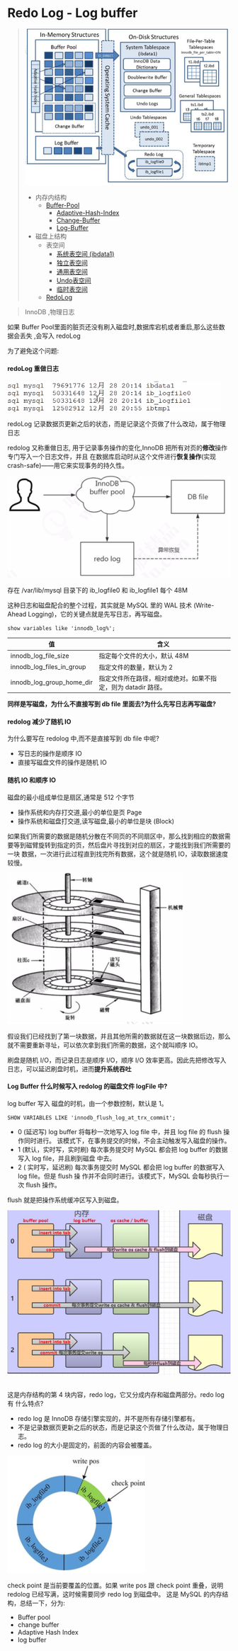 # Redo Log - Log buffer

> ![image-20200313211319713](../../../assets/image-20200313211319713.png)
>
> - 内存内结构
>   - [Buffer-Pool ](08-缓冲池-buffer-pool.md) 
>     - [Adaptive-Hash-Index](../07-存储引擎/010-InnoDB/04-自适应哈希.md) 
>     - [Change-Buffer](11-写缓冲-ChangeBuffer.md) 
>     -  [Log-Buffer](12-Redolog-LogBuffer.md) 
> - 磁盘上结构
>   - 表空间 
>     - [系统表空间 (ibdata1) ](../06-磁盘结构/020-系统表空间.md) 
>     - [独立表空间 ](../06-磁盘结构/030-独占表空间.md) 
>     -  [通用表空间](../06-磁盘结构/040-通用表空间.md) 
>     -  [Undo表空间](../06-磁盘结构/060-UndoLog.md) 
>     -  [临时表空间](../06-磁盘结构/050-临时表空间.md) 
>   -  [RedoLog](12-Redolog-LogBuffer.md) 

> InnoDB ,物理日志

如果 Buffer Pool里面的脏页还没有刷入磁盘时,数据库宕机或者重启,那么这些数据会丢失 ,会写入 redoLog

为了避免这个问题:

#### redoLog 重做日志

![image-20200820101117291](../../../assets/image-20200820101117291.png)

redoLog 记录数据页更新之后的状态，而是记录这个页做了什么改动，属于物理日志

redolog 又称重做日志, 用于记录事务操作的变化,InnoDB 把所有对页的**修改**操作专门写入一个日志文件，并且 在数据库启动时从这个文件进行**恢复操作**(实现 crash-safe)——用它来实现事务的持久性。



![image-20200313211659949](../../../assets/image-20200313211659949-7629590.png)

存在 /var/lib/mysql 目录下的 ib_logfile0 和 ib_logfile1 每个 48M

这种日志和磁盘配合的整个过程，其实就是 MySQL 里的 WAL 技术 (Write-Ahead Logging)，它的关键点就是先写日志，再写磁盘。

```
show variables like 'innodb_log%';
```

| 值                        | 含义                                                         |
| ------------------------- | ------------------------------------------------------------ |
| innodb_log_file_size      | 指定每个文件的大小，默认 48M                                 |
| innodb_log_files_in_group | 指定文件的数量，默认为 2                                     |
| innodb_log_group_home_dir | 指定文件所在路径，相对或绝对。如果不指定，则为 datadir 路径。 |

**同样是写磁盘，为什么不直接写到 db file 里面去?为什么先写日志再写磁盘?**

#### redolog 减少了随机 IO

为什么要写在 redolog 中,而不是直接写到 db file 中呢?

- 写日志的操作是顺序 IO
- 直接写磁盘文件的操作是随机 IO

#### 随机 IO 和顺序 IO

磁盘的最小组成单位是扇区,通常是 512 个字节

- 操作系统和内存打交道,最小的单位是页 Page
- 操作系统和磁盘打交道,读写磁盘,最小的单位是块 (Block)

如果我们所需要的数据是随机分散在不同页的不同扇区中，那么找到相应的数据需 要等到磁臂旋转到指定的页，然后盘片寻找到对应的扇区，才能找到我们所需要的一块 数据，一次进行此过程直到找完所有数据，这个就是随机 IO，读取数据速度较慢。

![image-20200313211804108](../../../assets/image-20200313211804108-7629593.png)

假设我们已经找到了第一块数据，并且其他所需的数据就在这一块数据后边，那么就不需要重新寻址，可以依次拿到我们所需的数据，这个就叫顺序 IO。

刷盘是随机 I/O，而记录日志是顺序 I/O，顺序 I/O 效率更高。因此先把修改写入日志，可以延迟刷盘时机，进而**提升系统吞吐**

#### Log Buffer 什么时候写入 redolog 的磁盘文件 logFile 中?

log buffer 写入 磁盘的时机，由一个参数控制，默认是 1。

```
SHOW VARIABLES LIKE 'innodb_flush_log_at_trx_commit';
```

- 0 (延迟写)
  log buffer 将每秒一次地写入 log file 中，并且 log file 的 flush 操作同时进行。 该模式下，在事务提交的时候，不会主动触发写入磁盘的操作。
- 1 (默认，实时写，实时刷)
  每次事务提交时 MySQL 都会把 log buffer 的数据写入 log file，并且刷到磁盘 中去。
- 2 ( 实时写，延迟刷)
  每次事务提交时 MySQL 都会把 log buffer 的数据写入 log file。但是 flush 操 作并不会同时进行。该模式下，MySQL 会每秒执行一次 flush 操作。

flush 就是把操作系统缓冲区写入到磁盘。

![image-20200313211941999](../../../assets/image-20200313211941999-7629597.png)

## 

这是内存结构的第 4 块内容，redo log，它又分成内存和磁盘两部分。redo log 有 什么特点?

- redo log 是 InnoDB 存储引擎实现的，并不是所有存储引擎都有。
- 不是记录数据页更新之后的状态，而是记录这个页做了什么改动，属于物理日志。
- redo log 的大小是固定的，前面的内容会被覆盖。

![image-20200820103156906](../../../assets/image-20200820103156906.png)

check point 是当前要覆盖的位置。如果 write pos 跟 check point 重叠，说明 redolog 已经写满，这时候需要同步 redo log 到磁盘中。
这是 MySQL 的内存结构，总结一下，分为:

- Buffer pool
- change buffer
- Adaptive Hash Index
- log buffer